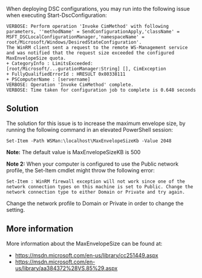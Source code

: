 When deploying DSC configurations, you may run into the following issue when executing Start-DscConfiguration:

    VERBOSE: Perform operation 'Invoke CimMethod' with following parameters, ''methodName' = SendConfigurationApply,'className' = MSFT_DSCLocalConfigurationManager,'namespaceName' = root/Microsoft/Windows/DesiredStateConfiguration'.
    The WinRM client sent a request to the remote WS-Management service and was notified that the request size exceeded the configured MaxEnvelopeSize quota.
    + CategoryInfo : LimitsExceeded: [root/Microsoft/...gurationManager:String] [], CimException
    + FullyQualifiedErrorId : HRESULT 0x80338111
    + PSComputerName : [servername]
    VERBOSE: Operation 'Invoke CimMethod' complete.
    VERBOSE: Time taken for configuration job to complete is 0.648 seconds

## Solution
The solution for this issue is to increase the maximum envelope size, by running the following command in an elevated PowerShell session:

    Set-Item -Path WSMan:\localhost\MaxEnvelopeSizeKb -Value 2048

**Note:** The default value is MaxEnvelopeSizeKB is 500

**Note 2:** When your computer is configured to use the Public network profile, the Set-Item cmdlet might throw the following error:

    Set-Item : WinRM firewall exception will not work since one of the network connection types on this machine is set to Public. Change the network connection type to either Domain or Private and try again.

Change the network profile to Domain or Private in order to change the setting.

## More information
More information about the MaxEnvelopeSize can be found at:
* https://msdn.microsoft.com/en-us/library/cc251449.aspx
* https://msdn.microsoft.com/en-us/library/aa384372%28VS.85%29.aspx
